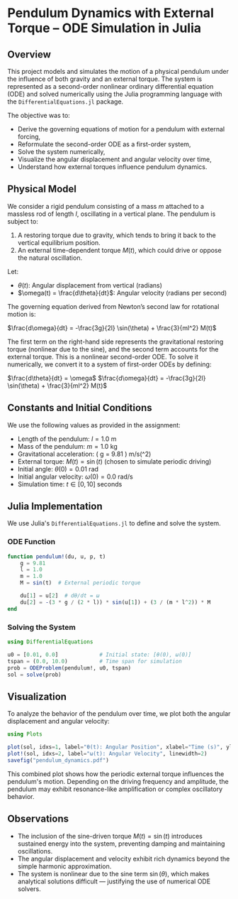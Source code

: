 # Pendulum Dynamics with External Torque – ODE Simulation in Julia

## Overview

This project models and simulates the motion of a physical pendulum under the influence of both gravity and an external torque. The system is represented as a second-order nonlinear ordinary differential equation (ODE) and solved numerically using the Julia programming language with the `DifferentialEquations.jl` package.

The objective was to:

* Derive the governing equations of motion for a pendulum with external forcing,
* Reformulate the second-order ODE as a first-order system,
* Solve the system numerically,
* Visualize the angular displacement and angular velocity over time,
* Understand how external torques influence pendulum dynamics.

## Physical Model

We consider a rigid pendulum consisting of a mass $m$ attached to a massless rod of length $l$, oscillating in a vertical plane. The pendulum is subject to:

1. A restoring torque due to gravity, which tends to bring it back to the vertical equilibrium position.
2. An external time-dependent torque $M(t)$, which could drive or oppose the natural oscillation.

Let:

* $\theta(t)$: Angular displacement from vertical (radians)
* $\omega(t) = \frac{d\theta}{dt}$: Angular velocity (radians per second)

The governing equation derived from Newton’s second law for rotational motion is:

$\frac{d\omega}{dt} = -\frac{3g}{2l} \sin(\theta) + \frac{3}{ml^2} M(t)$

The first term on the right-hand side represents the gravitational restoring torque (nonlinear due to the sine), and the second term accounts for the external torque. This is a nonlinear second-order ODE. To solve it numerically, we convert it to a system of first-order ODEs by defining:

$\frac{d\theta}{dt} = \omega$
$\frac{d\omega}{dt} = -\frac{3g}{2l} \sin(\theta) + \frac{3}{ml^2} M(t)$

## Constants and Initial Conditions

We use the following values as provided in the assignment:

* Length of the pendulum: $l = 1.0$ m
* Mass of the pendulum: $m = 1.0$ kg
* Gravitational acceleration: \( g = 9.81 \) m/s\(^2\)
* External torque: $M(t) = \sin(t)$ (chosen to simulate periodic driving)
* Initial angle: $\theta(0) = 0.01$ rad
* Initial angular velocity: $\omega(0) = 0.0$ rad/s
* Simulation time: $t \in [0, 10]$ seconds

## Julia Implementation

We use Julia's `DifferentialEquations.jl` to define and solve the system.

### ODE Function

```julia
function pendulum!(du, u, p, t)
    g = 9.81
    l = 1.0
    m = 1.0
    M = sin(t)  # External periodic torque

    du[1] = u[2]  # dθ/dt = ω
    du[2] = -(3 * g / (2 * l)) * sin(u[1]) + (3 / (m * l^2)) * M
end
```

### Solving the System

```julia
using DifferentialEquations

u0 = [0.01, 0.0]             # Initial state: [θ(0), ω(0)]
tspan = (0.0, 10.0)          # Time span for simulation
prob = ODEProblem(pendulum!, u0, tspan)
sol = solve(prob)
```

## Visualization

To analyze the behavior of the pendulum over time, we plot both the angular displacement and angular velocity:

```julia
using Plots

plot(sol, idxs=1, label="θ(t): Angular Position", xlabel="Time (s)", ylabel="Value", title="Pendulum Dynamics with External Torque", linewidth=2, legend=:topright)
plot!(sol, idxs=2, label="ω(t): Angular Velocity", linewidth=2)
savefig("pendulum_dynamics.pdf")
```

This combined plot shows how the periodic external torque influences the pendulum's motion. Depending on the driving frequency and amplitude, the pendulum may exhibit resonance-like amplification or complex oscillatory behavior.

## Observations

* The inclusion of the sine-driven torque $M(t) = \sin(t)$ introduces sustained energy into the system, preventing damping and maintaining oscillations.
* The angular displacement and velocity exhibit rich dynamics beyond the simple harmonic approximation.
* The system is nonlinear due to the sine term $\sin(\theta)$, which makes analytical solutions difficult — justifying the use of numerical ODE solvers.

